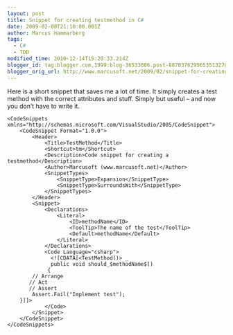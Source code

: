 ```yaml
---
layout: post
title: Snippet for creating testmethod in C#
date: 2009-02-08T21:10:00.001Z
author: Marcus Hammarberg
tags:
  - C#
  - TDD
modified_time: 2010-12-14T15:20:33.214Z
blogger_id: tag:blogger.com,1999:blog-36533086.post-8870376295653513270
blogger_orig_url: http://www.marcusoft.net/2009/02/snippet-for-creating-testmethod-in-c.html
---
```




Here is a short snippet that saves me a lot of time. It simply creates a
test method with the correct attributes and stuff. Simply but useful –
and now you don’t have to write it.
   <?xml version="1.0" encoding="utf-8" ?>
    <CodeSnippets  xmlns="http://schemas.microsoft.com/VisualStudio/2005/CodeSnippet">
        <CodeSnippet Format="1.0.0">
            <Header>
                <Title>TestMethod</Title>
                <Shortcut>tm</Shortcut>
                <Description>Code snippet for creating a testmethod</Description>
                <Author>Marcusoft (www.marcusoft.net)</Author>
                <SnippetTypes>
                    <SnippetType>Expansion</SnippetType>
                    <SnippetType>SurroundsWith</SnippetType>
                </SnippetTypes>
            </Header>
            <Snippet>
                <Declarations>
                    <Literal>
                        <ID>methodName</ID>
                        <ToolTip>The name of the test</ToolTip>
                        <Default>methodName</Default>
                    </Literal>
                </Declarations>
                <Code Language="csharp">
                  <![CDATA[<TestMethod()> _
                  public void should_$methodName$()
                 {
            // Arrange
           // Act
           // Assert
            Assert.Fail("Implement test");
        }]]>
                </Code>
            </Snippet>
        </CodeSnippet>
    </CodeSnippets>
